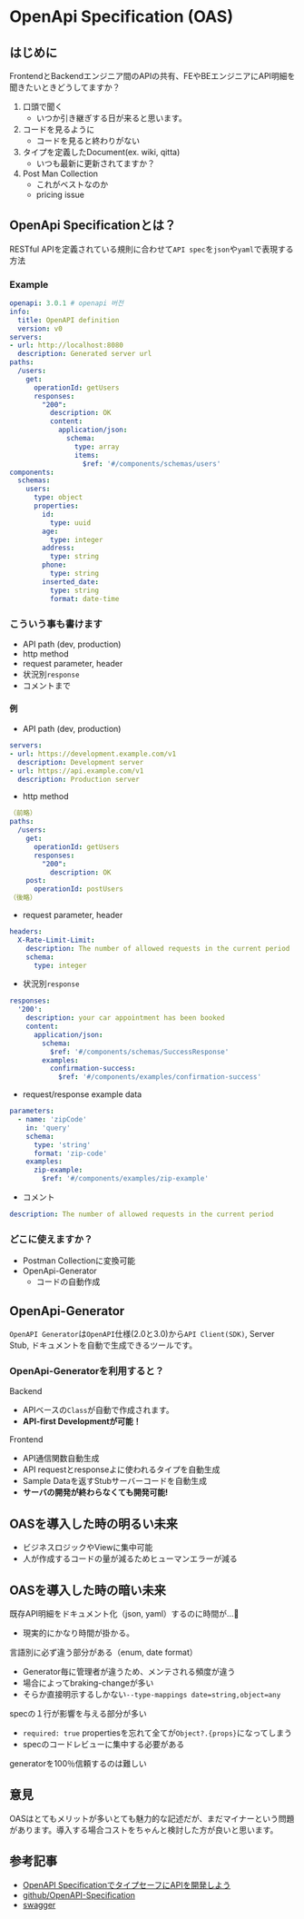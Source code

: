 # OpenApi Specification (OAS)

## はじめに

FrontendとBackendエンジニア間のAPIの共有、FEやBEエンジニアにAPI明細を聞きたいときどうしてますか？

1. 口頭で聞く
   - いつか引き継ぎする日が来ると思います。  
2. コードを見るように
   - コードを見ると終わりがない
3. タイプを定義したDocument(ex. wiki, qitta)
   - いつも最新に更新されてますか？
4. Post Man Collection
   - これがベストなのか
   - pricing issue


## OpenApi Specificationとは？

RESTful APIを定義されている規則に合わせて`API spec`を`json`や`yaml`で表現する方法

### Example

``` yaml
openapi: 3.0.1 # openapi 버전
info:
  title: OpenAPI definition
  version: v0
servers:
- url: http://localhost:8080
  description: Generated server url
paths:
  /users:
    get:
      operationId: getUsers
      responses:
        "200":
          description: OK
          content:
            application/json:
              schema:
                type: array
                items:
                  $ref: '#/components/schemas/users'
components:
  schemas:
    users:
      type: object
      properties:
        id:
          type: uuid
        age:
          type: integer
        address:
          type: string
        phone:
          type: string
        inserted_date:
          type: string
          format: date-time
```

### こういう事も書けます

- API path (dev, production)
- http method
- request parameter, header
- 状況別`response`
- コメントまで

#### 例

- API path (dev, production)

```yaml
servers:
- url: https://development.example.com/v1
  description: Development server
- url: https://api.example.com/v1
  description: Production server
```

- http method

```yaml
（前略）
paths:
  /users:
    get:
      operationId: getUsers
      responses:
        "200":
          description: OK
    post:
      operationId: postUsers
（後略）
```

- request parameter, header

```yaml
headers:
  X-Rate-Limit-Limit:
    description: The number of allowed requests in the current period
    schema:
      type: integer
```

- 状況別`response`

```yaml
responses:
  '200':
    description: your car appointment has been booked
    content: 
      application/json:
        schema:
          $ref: '#/components/schemas/SuccessResponse'
        examples:
          confirmation-success:
            $ref: '#/components/examples/confirmation-success'
```

- request/response example data

```yaml
parameters:
  - name: 'zipCode'
    in: 'query'
    schema:
      type: 'string'
      format: 'zip-code'
    examples:
      zip-example: 
        $ref: '#/components/examples/zip-example'
```

- コメント

```yaml
description: The number of allowed requests in the current period
```

### どこに使えますか？

- Postman Collectionに変換可能
- OpenApi-Generator
  - コードの自動作成

## OpenApi-Generator

`OpenAPI Generator`は`OpenAPI`仕様(2.0と3.0)から`API Client(SDK)`, Server Stub, ドキュメントを自動で生成できるツールです。

### OpenApi-Generatorを利用すると？

Backend

- APIベースの`Class`が自動で作成されます。
- **API-first Developmentが可能！**

Frontend

- API通信関数自動生成
- API requestとresponseよに使われるタイプを自動生成
- Sample Dataを返すStubサーバーコードを自動生成
- **サーバの開発が終わらなくても開発可能!**

## OASを導入した時の明るい未来

- ビジネスロジックやViewに集中可能
- 人が作成するコードの量が減るためヒューマンエラーが減る

## OASを導入した時の暗い未来

既存API明細をドキュメント化（json, yaml）するのに時間が...:pleading_face:

- 現実的にかなり時間が掛かる。

言語別に必ず違う部分がある（enum, date format）

- Generator毎に管理者が違うため、メンテされる頻度が違う
- 場合によってbraking-changeが多い
- そらか直接明示するしかない`--type-mappings date=string,object=any`

specの１行が影響を与える部分が多い

- `required: true` propertiesを忘れて全てが`Object?.{props}`になってしまう
- specのコードレビューに集中する必要がある 

generatorを100％信頼するのは難しい

## 意見

OASはとてもメリットが多いとても魅力的な記述だが、まだマイナーという問題があります。導入する場合コストをちゃんと検討した方が良いと思います。

## 参考記事

- [OpenAPI SpecificationでタイプセーフにAPIを開発しよう](https://www.youtube.com/watch?v=J4JHLESAiFk)
- [github/OpenAPI-Specification](https://github.com/OAI/OpenAPI-Specification)
- [swagger](https://swagger.io/specification/)